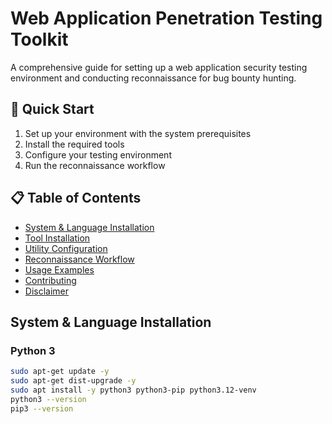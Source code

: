 # Web Application Penetration Testing Toolkit

A comprehensive guide for setting up a web application security testing environment and conducting reconnaissance for bug bounty hunting.

## 🚀 Quick Start

1. Set up your environment with the system prerequisites
2. Install the required tools
3. Configure your testing environment
4. Run the reconnaissance workflow

## 📋 Table of Contents

- [System & Language Installation](#system--language-installation)
- [Tool Installation](#tool-installation)
- [Utility Configuration](#utility-configuration)
- [Reconnaissance Workflow](#reconnaissance-workflow)
- [Usage Examples](#usage-examples)
- [Contributing](#contributing)
- [Disclaimer](#disclaimer)

## System & Language Installation

### Python 3
```bash
sudo apt-get update -y
sudo apt-get dist-upgrade -y
sudo apt install -y python3 python3-pip python3.12-venv
python3 --version
pip3 --version

